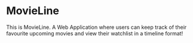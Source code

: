 # MovieLine

This is MovieLine. A Web Application where users can keep track of their favourite upcoming movies and view their watchlist in a timeline format!